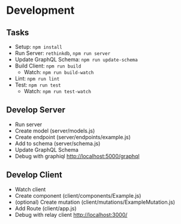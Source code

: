 # Development

## Tasks

- Setup: ```npm install```
- Run Server: ```rethinkdb```, ```npm run server```
- Update GraphQL Schema: ```npm run update-schema```
- Build Client: ```npm run build```
  + Watch: ```npm run build-watch```
- Lint: ```npm run lint```
- Test: ```npm run test```
  - Watch: ```npm run test-watch```

## Develop Server

- Run server
- Create model (server/models.js)
- Create endpoint (server/endpoints/example.js)
- Add to schema (server/schema.js)
- Update GraphQL Schema
- Debug with graphiql [http://localhost:5000/graphql](http://localhost:5000/graphql)

## Develop Client

- Watch client
- Create component (client/components/Example.js)
- (optional) Create mutation (client/mutations/ExampleMutation.js)
- Add Route (client/app.js)
- Debug with relay client [http://localhost:3000/](http://localhost:3000/)
